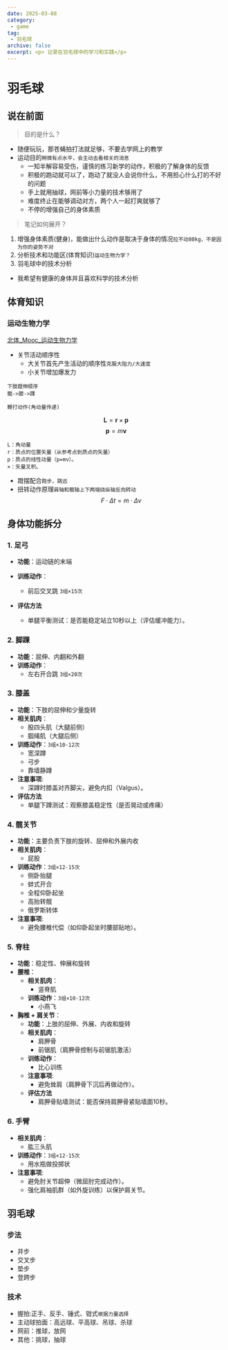```yaml
---
date: 2025-03-08
category: 
 - game
tag:
 - 羽毛球
archive: false
excerpt: <p> 记录在羽毛球中的学习和实践</p>
---
```


# 羽毛球
## 说在前面

>目的是什么？

* 随便玩玩，那苍蝇拍打法就足够，不要去学网上的教学
* 运动目的`稍微有点水平，会主动去看相关的消息`
  * 一知半解容易受伤，谨慎的练习新学的动作，积极的了解身体的反馈
  * 积极的跑动就可以了，跑动了就没人会说你什么，不用担心什么打的不好的问题
  * 手上就用抽球，网前等小力量的技术够用了
  * 难度终止在能够调动对方，两个人一起打爽就够了
  * 不停的增强自己的身体素质

>笔记如何展开？

1. 增强身体素质(健身)，能做出什么动作是取决于身体的情况`拉不动80kg，不是因为你的姿势不对`
2. 分析技术和功能区(体育知识)`运动生物力学？`
3. 羽毛球中的技术分析

* 我希望有健康的身体并且喜欢科学的技术分析

## 体育知识

### 运动生物力学
[北体_Mooc_运动生物力学](https://www.icourse163.org/course/BSU-1207124819?tid=1473170473)

* 关节活动顺序性
  * 大关节首先产生活动的顺序性`克服大阻力/大速度`
  * 小关节增加爆发力

```
下肢蹬伸顺序
髋->膝->踝
```

```
鞭打动作(角动量传递)
```
$$ \mathbf{L} = \mathbf{r} \times \mathbf{p} $$
$$ \mathbf{p} = m \mathbf{v} $$

```
L：角动量
r：质点的位置矢量（从参考点到质点的矢量）
p：质点的线性动量（p=mv）。
×：矢量叉积。
```

* 蹬摆配合`跑步，跳远`
* 扭转动作原理`肩轴和髋轴上下两端绕纵轴反向转动` 
$$ F \cdot \Delta t = m \cdot \Delta v $$


## 身体功能拆分

### 1. 足弓
- **功能**：运动链的末端
- **训练动作**：
  - 前后交叉跳 `3组×15次`

- **评估方法**
  - 单腿平衡测试：是否能稳定站立10秒以上（评估缓冲能力）。

### 2. 脚踝
- **功能**：屈伸、内翻和外翻
- **训练动作**：
  - 左右开合跳 `3组×20次`

### 3. 膝盖
- **功能**：下肢的屈伸和少量旋转
- **相关肌肉**：
  - 股四头肌（大腿前侧）
  - 腘绳肌（大腿后侧）
- **训练动作**：`3组×10-12次`
  - 宽深蹲
  - 弓步
  - 靠墙静蹲
- **注意事项**:
  - 深蹲时膝盖对齐脚尖，避免内扣（Valgus）。
- **评估方法**
  - 单腿下蹲测试：观察膝盖稳定性（是否晃动或疼痛）

### 4. 髋关节
- **功能**：主要负责下肢的旋转、屈伸和外展内收
- **相关肌肉**：
  - 屁股
- **训练动作**：`3组×12-15次`
  - 侧卧抬腿
  - 蚌式开合
  - 全程仰卧起坐
  - 高抬转髋
  - 俄罗斯转体
- **注意事项**:
  - 避免腰椎代偿（如仰卧起坐时腰部贴地）。

### 5. 脊柱
- **功能**：稳定性、伸展和旋转
- **腰椎**：
  - **相关肌肉**：
    - 竖脊肌
  - **训练动作**：`3组×10-12次`
    - 小燕飞
- **胸椎 + 肩关节**：
  - **功能**：上肢的屈伸、外展、内收和旋转
  - **相关肌肉**：
    - 肩胛骨
    - 前锯肌（肩胛骨控制与前锯肌激活）
  - **训练动作**：
    - 比心训练
  - **注意事项**:
    - 避免耸肩（肩胛骨下沉后再做动作）。
  - **评估方法**
    - 肩胛骨贴墙测试：能否保持肩胛骨紧贴墙面10秒。

### 6. 手臂
- **相关肌肉**：
  - 肱三头肌
- **训练动作**：`3组×12-15次`
  - 用水瓶做投掷状
- **注意事项**:
  - 避免肘关节超伸（微屈肘完成动作）。
  - 强化肩袖肌群（如外旋训练）以保护肩关节。

## 羽毛球

### 步法
* 并步
* 交叉步
* 垫步
* 登跨步

### 技术
* 握拍:正手、反手、锤式、钳式`根据力量选择`
* 主动球拍面：高远球、平高球、吊球、杀球
* 网前：推球，放网
* 其他：挑球，抽球